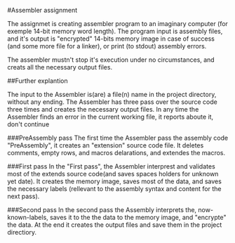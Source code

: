 #Assembler assignment

The assignmet is creating assembler program to an imaginary computer (for exemple 14-bit memory word length).
The program input is assembly files, and it's output is "encrypted" 14-bits memory image in case of success (and some more file for a linker), or print (to stdout) assembly errors.

The assembler mustn't stop it's execution under no circumstances, and creats all the necessary output files. 

##Further explantion

The input to the Assembler is(are) a file(n) name in the project directory, without any ending. The Assembler has three pass over the source code three times and creates the necessary output files.
In any time the Assembler finds an error in the current working file, it reports aboute it, don't continue 

###PreAssembly pass
The first time the Assembler pass the assembly code "PreAssembly", it creates an "extension" source code file. It deletes comments, empty rows, and macros delarations, and extendes the macros.

###First pass
In the "First pass", the Assembler interprest and validates most of the extends source code(and saves spaces holders for unknown yet date). It creates the memory image, saves most of the data, and saves the necessary labels (rellevant to the assembly syntax and content for the next pass).

###Second pass 
In the second pass the Assembly interprets the, now-known-labels, saves it to the the data to the memory image, and "encrypte" the data. At the end it creates the output files and save them in the project directiory.
